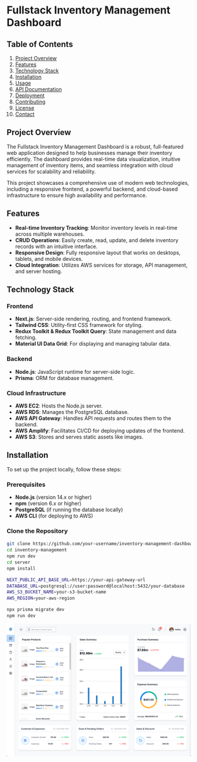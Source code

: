 # **Fullstack Inventory Management Dashboard**

## **Table of Contents**

1. [Project Overview](#project-overview)
2. [Features](#features)
3. [Technology Stack](#technology-stack)
4. [Installation](#installation)
5. [Usage](#usage)
6. [API Documentation](#api-documentation)
7. [Deployment](#deployment)
8. [Contributing](#contributing)
9. [License](#license)
10. [Contact](#contact)

## **Project Overview**

The Fullstack Inventory Management Dashboard is a robust, full-featured web application designed to help businesses manage their inventory efficiently. The dashboard provides real-time data visualization, intuitive management of inventory items, and seamless integration with cloud services for scalability and reliability.

This project showcases a comprehensive use of modern web technologies, including a responsive frontend, a powerful backend, and cloud-based infrastructure to ensure high availability and performance.

## **Features**

- **Real-time Inventory Tracking**: Monitor inventory levels in real-time across multiple warehouses.
- **CRUD Operations**: Easily create, read, update, and delete inventory records with an intuitive interface.
- **Responsive Design**: Fully responsive layout that works on desktops, tablets, and mobile devices.
- **Cloud Integration**: Utilizes AWS services for storage, API management, and server hosting.

## **Technology Stack**

### **Frontend**
- **Next.js**: Server-side rendering, routing, and frontend framework.
- **Tailwind CSS**: Utility-first CSS framework for styling.
- **Redux Toolkit & Redux Toolkit Query**: State management and data fetching.
- **Material UI Data Grid**: For displaying and managing tabular data.

### **Backend**
- **Node.js**: JavaScript runtime for server-side logic.
- **Prisma**: ORM for database management.

### **Cloud Infrastructure**
- **AWS EC2**: Hosts the Node.js server.
- **AWS RDS**: Manages the PostgreSQL database.
- **AWS API Gateway**: Handles API requests and routes them to the backend.
- **AWS Amplify**: Facilitates CI/CD for deploying updates of the frontend.
- **AWS S3**: Stores and serves static assets like images.

## **Installation**

To set up the project locally, follow these steps:

### **Prerequisites**

- **Node.js** (version 14.x or higher)
- **npm** (version 6.x or higher)
- **PostgreSQL** (if running the database locally)
- **AWS CLI** (for deploying to AWS)

### **Clone the Repository**

```bash
git clone https://github.com/your-username/inventory-management-dashboard.git
cd inventory-management
npm run dev
cd server
npm install
```
```bash
NEXT_PUBLIC_API_BASE_URL=https://your-api-gateway-url
DATABASE_URL=postgresql://user:password@localhost:5432/your-database
AWS_S3_BUCKET_NAME=your-s3-bucket-name
AWS_REGION=your-aws-region
```
```bash
npx prisma migrate dev
npm run dev
```
![Dashboard Screenshot](server/assets/screenshot.png)
